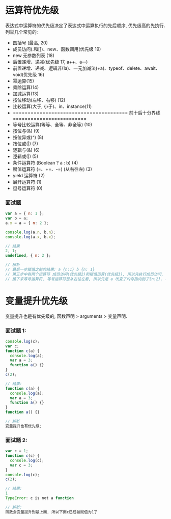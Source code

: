 # 运算符优先级

表达式中运算符的优先级决定了表达式中运算执行的先后顺序, 优先级高的先执行. 列举几个常见的:

- 圆括号 (最高, 20)
- 成员访问(.和[])、new、函数调用(优先级 19)
- new 无参数列表 (18)
- 后置递增、递减(优先级 17, a++、a--)
- 前置递增、递减、逻辑非(!a)、一元加减法(+a)、typeof、delete、await、void(优先级 16)
- 幂运算(15)
- 乘除运算(14)
- 加减运算(13)
- 按位移动(左移、右移) (12)
- 比较运算(大于, 小于)、in、instance(11)
- ======================================= 前十后十分界线 =========================
- 等号比较运算(等等、全等、非全等) (10)
- 按位与(&) (9)
- 按位异或(^) (8)
- 按位或(|) (7)
- 逻辑与(&) (6)
- 逻辑或(|) (5)
- 条件运算符 (Boolean ? a : b) (4)
- 赋值运算符 (=、+=、-=) (从右往左) (3)
- yield 运算符 (2)
- 展开运算符 (1)
- 逗号运算符 (0)

### 面试题

```js
var a = { n: 1 };
var b = a;
a.x = a = { n: 2 };

console.log(a.n, b.n);
console.log(a.x, b.x);

// 结果
2, 1;
undefined, { n: 2 };

// 解析
// 最后一步赋值之前的结果: a {n:1} b {n: 1}
// 第三步中有两个运算符 成员访问(优先级2)和赋值运算(优先级3), 所以先执行成员访问, a,b都为 {n: 1, x: undefined}
// 接下来等号运算符, 等号运算符是从右往左看, 所以先是 a 改变了内存指向到了{n:2}. 再来, 前半部分, 内存中的{n: 1, x: undefined}.x = {n:2}, 内存中的这个对象对应的是b, 所以b最终为{n: 1, x: {n: 2}}
```

# 变量提升优先级

变量提升也是有优先级的, 函数声明 > arguments > 变量声明.

### 面试题 1:

```js
console.log(c);
var c;
function c(a) {
  console.log(a);
  var a = 3;
  function a() {}
}
c(2);

// 结果:
function c(a) {
  console.log(a);
  var a = 3;
  function a() {}
}
function a() {}

// 解析
变量提升也有优先级;
```

### 面试题 2:

```js
var c = 1;
function c(c) {
  console.log(c);
  var c = 3;
}
console.log(c);
c(2);

// 结果:
1
TypeError: c is not a function

// 解析:
函数会变量提升到最上面, 所以下面c已经被赋值为1了
```
